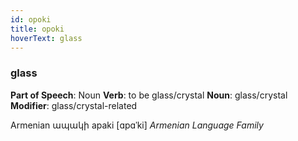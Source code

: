 ```yaml
---
id: opoki
title: opoki
hoverText: glass
---
```


### glass

**Part of Speech**: Noun
**Verb**: to be glass/crystal
**Noun**: glass/crystal
**Modifier**: glass/crystal-related

Armenian ապակի apaki [ɑpɑˈki]
*Armenian Language Family*
